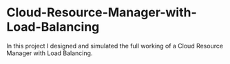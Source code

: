 # Cloud-Resource-Manager-with-Load-Balancing
In this project I designed and simulated the full working of a Cloud Resource Manager with Load Balancing.
